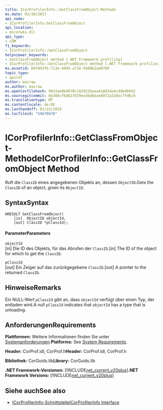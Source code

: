 ```yaml
---
title: ICorProfilerInfo::GetClassFromObject-Methode
ms.date: 03/30/2017
api_name:
- ICorProfilerInfo.GetClassFromObject
api_location:
- mscorwks.dll
api_type:
- COM
f1_keywords:
- ICorProfilerInfo::GetClassFromObject
helpviewer_keywords:
- GetClassFromObject method [.NET Framework profiling]
- ICorProfilerInfo::GetClassFromObject method [.NET Framework profiling]
ms.assetid: b97493fb-713e-49d5-a73e-5688b2ad0700
topic_type:
- apiref
author: mairaw
ms.author: mairaw
ms.openlocfilehash: 9031ae9b4870c182922baaa41883de4cddb469d2
ms.sourcegitcommit: 6b308cf6d627d78ee36dbbae8972a310ac7fd6c8
ms.translationtype: MT
ms.contentlocale: de-DE
ms.lasthandoff: 01/23/2019
ms.locfileid: "54676678"
---
```

# <a name="icorprofilerinfogetclassfromobject-method"></a><span data-ttu-id="9d65b-102">ICorProfilerInfo::GetClassFromObject-Methode</span><span class="sxs-lookup"><span data-stu-id="9d65b-102">ICorProfilerInfo::GetClassFromObject Method</span></span>
<span data-ttu-id="9d65b-103">Ruft die `ClassID` eines angegebenen Objekts an, dessen `ObjectID`.</span><span class="sxs-lookup"><span data-stu-id="9d65b-103">Gets the `ClassID` of an object, given its `ObjectID`.</span></span>  
  
## <a name="syntax"></a><span data-ttu-id="9d65b-104">Syntax</span><span class="sxs-lookup"><span data-stu-id="9d65b-104">Syntax</span></span>  
  
```  
HRESULT GetClassFromObject(  
    [in]  ObjectID objectId,  
    [out] ClassID *pClassId);  
```  
  
#### <a name="parameters"></a><span data-ttu-id="9d65b-105">Parameter</span><span class="sxs-lookup"><span data-stu-id="9d65b-105">Parameters</span></span>  
 `objectId`  
 <span data-ttu-id="9d65b-106">[in] Die ID des Objekts, für das Abrufen der `ClassID`.</span><span class="sxs-lookup"><span data-stu-id="9d65b-106">[in] The ID of the object for which to get the `ClassID`.</span></span>  
  
 `pClassId`  
 <span data-ttu-id="9d65b-107">[out] Ein Zeiger auf das zurückgegebene `ClassID`.</span><span class="sxs-lookup"><span data-stu-id="9d65b-107">[out] A pointer to the returned `ClassID`.</span></span>  
  
## <a name="remarks"></a><span data-ttu-id="9d65b-108">Hinweise</span><span class="sxs-lookup"><span data-stu-id="9d65b-108">Remarks</span></span>  
 <span data-ttu-id="9d65b-109">Ein NULL-Wert `pClassId` gibt an, dass `objectId` verfügt über einen Typ, der entladen wird.</span><span class="sxs-lookup"><span data-stu-id="9d65b-109">A null `pClassId` indicates that `objectId` has a type that is unloading.</span></span>  
  
## <a name="requirements"></a><span data-ttu-id="9d65b-110">Anforderungen</span><span class="sxs-lookup"><span data-stu-id="9d65b-110">Requirements</span></span>  
 <span data-ttu-id="9d65b-111">**Plattformen:** Weitere Informationen finden Sie unter [Systemanforderungen](../../../../docs/framework/get-started/system-requirements.md).</span><span class="sxs-lookup"><span data-stu-id="9d65b-111">**Platforms:** See [System Requirements](../../../../docs/framework/get-started/system-requirements.md).</span></span>  
  
 <span data-ttu-id="9d65b-112">**Header:** CorProf.idl, CorProf.h</span><span class="sxs-lookup"><span data-stu-id="9d65b-112">**Header:** CorProf.idl, CorProf.h</span></span>  
  
 <span data-ttu-id="9d65b-113">**Bibliothek:** CorGuids.lib</span><span class="sxs-lookup"><span data-stu-id="9d65b-113">**Library:** CorGuids.lib</span></span>  
  
 <span data-ttu-id="9d65b-114">**.NET Framework-Versionen:** [!INCLUDE[net_current_v20plus](../../../../includes/net-current-v20plus-md.md)]</span><span class="sxs-lookup"><span data-stu-id="9d65b-114">**.NET Framework Versions:** [!INCLUDE[net_current_v20plus](../../../../includes/net-current-v20plus-md.md)]</span></span>  
  
## <a name="see-also"></a><span data-ttu-id="9d65b-115">Siehe auch</span><span class="sxs-lookup"><span data-stu-id="9d65b-115">See also</span></span>
- [<span data-ttu-id="9d65b-116">ICorProfilerInfo-Schnittstelle</span><span class="sxs-lookup"><span data-stu-id="9d65b-116">ICorProfilerInfo Interface</span></span>](../../../../docs/framework/unmanaged-api/profiling/icorprofilerinfo-interface.md)
